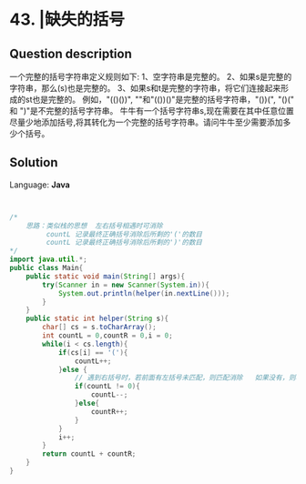# 43. |缺失的括号

## Question description


一个完整的括号字符串定义规则如下: 1、空字符串是完整的。 2、如果s是完整的字符串，那么(s)也是完整的。 3、如果s和t是完整的字符串，将它们连接起来形成的st也是完整的。 例如，"(()())", ""和"(())()"是完整的括号字符串，"())(", "()(" 和 ")"是不完整的括号字符串。 牛牛有一个括号字符串s,现在需要在其中任意位置尽量少地添加括号,将其转化为一个完整的括号字符串。请问牛牛至少需要添加多少个括号。


## Solution

Language: **Java**

```Java


/*
    思路：类似栈的思想  左右括号相遇时可消除
         countL 记录最终正确括号消除后所剩的'('的数目
         countL 记录最终正确括号消除后所剩的')'的数目
*/
import java.util.*;
public class Main{
    public static void main(String[] args){
        try(Scanner in = new Scanner(System.in)){
            System.out.println(helper(in.nextLine()));
        }
    }
    public static int helper(String s){
        char[] cs = s.toCharArray();
        int countL = 0,countR = 0,i = 0;
        while(i < cs.length){
            if(cs[i] == '('){
                countL++;
            }else {
                // 遇到右括号时，若前面有左括号未匹配，则匹配消除   如果没有，则右括号数目加1
                if(countL != 0){
                    countL--;
                }else{
                    countR++;
                }
            }
            i++;
        }
        return countL + countR;
    }
}
```


